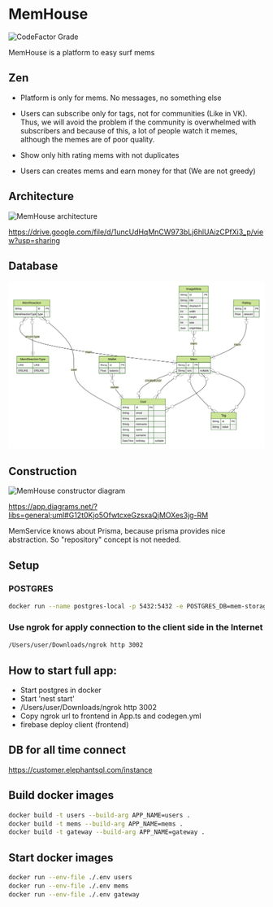# MemHouse

![CodeFactor Grade](https://img.shields.io/codefactor/grade/github/asmirnov-backend/MemHouse)

MemHouse is a platform to easy surf mems

## Zen

- Platform is only for mems. No messages, no something else

- Users can subscribe only for tags, not for communities (Like in VK). Thus, we will avoid the problem if the community is overwhelmed with subscribers and because of this, a lot of people watch it memes, although the memes are of poor quality.

- Show only hith rating mems with not duplicates

- Users can creates mems and earn money for that (We are not greedy)

## Architecture

![MemHouse architecture](https://user-images.githubusercontent.com/93443107/173183041-9be59e04-40d6-42b4-b394-a82431f6b0a4.png)

<https://drive.google.com/file/d/1uncUdHqMnCW973bLj6hlUAizCPfXi3_p/view?usp=sharing>

## Database

![DB schema](./prisma/ERD.svg)

## Construction

![MemHouse constructor diagram](https://user-images.githubusercontent.com/93443107/173183086-825c3bc3-995a-42ef-8760-93d04e4f5856.png)

<https://app.diagrams.net/?libs=general;uml#G12t0Kjo5OfwtcxeGzsxaQjMOXes3jg-RM>

MemService knows about Prisma, because prisma provides nice abstraction. So "repository" concept is not needed.

## Setup

### POSTGRES

```bash
docker run --name postgres-local -p 5432:5432 -e POSTGRES_DB=mem-storage -e POSTGRES_HOST_AUTH_METHOD=trust -e POSTGRES_USER=root -d postgres
```

### Use ngrok for apply connection to the client side in the Internet

```bash
/Users/user/Downloads/ngrok http 3002
```

## How to start full app:

- Start postgres in docker
- Start 'nest start'
- /Users/user/Downloads/ngrok http 3002
- Copy ngrok url to frontend in App.ts and codegen.yml
- firebase deploy client (frontend)

## DB for all time connect

https://customer.elephantsql.com/instance

## Build docker images

```bash
docker build -t users --build-arg APP_NAME=users .
docker build -t mems --build-arg APP_NAME=mems .
docker build -t gateway --build-arg APP_NAME=gateway .
```

## Start docker images

```bash
docker run --env-file ./.env users
docker run --env-file ./.env mems
docker run --env-file ./.env gateway
```
